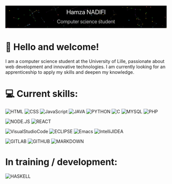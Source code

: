 ![](https://github.com/HamzaNADIFI07/HamzaNADIFI07/blob/566b34676390f3df4fbf1a9d9cd62db5660b1c32/profil.gif)
# 👋 Hello and welcome!
I am a computer science student at the University of Lille, passionate about web development and innovative technologies. I am currently looking for an apprenticeship to apply my skills and deepen my knowledge.  
# 💻 Current skills:
![HTML](https://img.shields.io/badge/HTML-black?style=for-the-badge&logo=html5)
![CSS](https://img.shields.io/badge/CSS-black?style=for-the-badge&logo=css3&logoColor=blue)
![JavaScript](https://img.shields.io/badge/JavaScript-black?style=for-the-badge&logo=javascript)
![JAVA](https://img.shields.io/badge/java-black?style=for-the-badge&logo=openjdk&logoColor=orange)
![PYTHON](https://img.shields.io/badge/PYTHON-black?style=for-the-badge&logo=python)
![C](https://img.shields.io/badge/C-black?style=for-the-badge&logo=C)
![MYSQL](https://img.shields.io/badge/MYSQL-black?style=for-the-badge&logo=mysql)
![PHP](https://img.shields.io/badge/PHP-black?style=for-the-badge&logo=php)

![NODE.JS](https://img.shields.io/badge/node.js-black?style=for-the-badge&logo=node.js)
![REACT](https://img.shields.io/badge/REACT-black?style=for-the-badge&logo=react)

![VisualStudioCode](https://img.shields.io/badge/VisualStudioCode-blue?style=for-the-badge&logo=visual-studio-code&color=black)
![ECLIPSE](https://img.shields.io/badge/ECLIPSE-black?style=for-the-badge&logo=eclipse&logoColor=purple)
![Emacs](https://img.shields.io/badge/EMACS-black?style=for-the-badge&logo=gnu%20emacs)
![IntelliJIDEA](https://img.shields.io/badge/IntelliJIDEA-black?style=for-the-badge&logo=IntelliJ%20IDEA&logoColor=orange)

![GITLAB](https://img.shields.io/badge/GITLAB-black?style=for-the-badge&logo=gitlab)
![GITHUB](https://img.shields.io/badge/GITHUB-black?style=for-the-badge&logo=github)
![MARKDOWN](https://img.shields.io/badge/MARKDOWN-black?style=for-the-badge&logo=markdown)

# In training / development:
![HASKELL](https://img.shields.io/badge/HASKELL-black?style=for-the-badge&logo=haskell&logoColor=purple)

